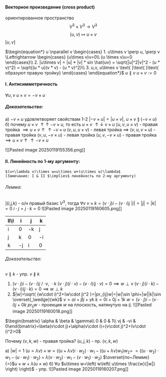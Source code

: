 #### Векторное произведение (cross product)
ориентированное пространство 
$$V^3\times V^3 \to V^3$$$$(u,v)\mapsto u\times v$$
										$[u,v]$

$\begin{equation*} u \nparallel v \begin{cases} 1. u\times v \perp u, \perp v \Leftrightarrow \begin{cases} (u\times v)v=0\\ (u \times v)u=0 \end{cases}\\ 2. |u\times v| = |u| * |v| * sin \hat{uv} = \sqrt{|u|^2|v|^2 - (u * v)^2} = \sqrt{(u * u)(v * v) - (u * v)^2}\\ 3. u,v, u\times v \text{ }\text{ }\text{ образуют правую тройку} \end{cases} \end{equation*}$
$u \parallel v$    $u\times v := 0$

#### I. Антисимметричность
$\forall u,v$   $u\times v = -v\times u$
##### Доказательство:
a) $-v\times u$  удовлетворяет свойствам 1-2
$|-v\times u| = |u\times v|$,    $u\times v$  $\parallel$  $(-v\times u)$
б) почему $u\times v$  $\uparrow\uparrow$ $-v\times u$, то есть $u\times v$  $\uparrow\downarrow$  $v\times u$
$(u,v,u \times v$) - правая тройка $\implies u\times v\uparrow\uparrow-v\times u$
$(v,u,u \times v$) - левая тройка $\implies$ $(v, u, v\times u )$ - правая тройка
$(v,u,-v\times u)$ - левая тройка 
$(u,v,-v \times u$) - правая тройка $\implies u\times v\uparrow\uparrow-v\times u$

![[Pasted image 20250119155356.png]]

#### II. Линейность по 1-му аргументу: 
	$(u+\lambda v)\times w=u\times w+(u\times w)\lambda$
	(Замечание: I & II $\implies$ линейность по 2-му аргументу)

###### Лемма:
](i,j,k) - о/н правый базис $V^3$, тогда $\forall v$   $v\times k=(v\cdot j )i-(v\cdot i)j$
$|i|=|j|=|k|=0$
$i\cdot j=j\cdot k=0$
![[Pasted image 20250119160605.png]]

| II\I | i   | j   | k   |
| ---- | --- | --- | --- |
| i    | 0   | -k  | j   |
| j    | k   | 0   | -i  |
| k    | -j  | i   | 0   |
###### Доказательство: 
$v\parallel k$ - упр.
$v\nparallel k$
1) $(v\cdot j)i-(v\cdot i)j$   / $\cdot v,~\cdot k$
	$(v\cdot j)(i\cdot v)-(v\cdot i)(j\cdot v)=0\implies w \perp v$
	$(v\cdot j)(i\cdot k)-(v\cdot i)(j\cdot k)=0\implies w \perp k$
2) $|w|=\sqrt{ (w\cdot i)^2+(w\cdot j)^2 }=|pr_{ij}w|=|w|\sin \phi=|w||k|\sin \overset{_\wedge}{wk}$
	$v=\alpha{i}+\beta{j}+\gamma{k}$
	$k=0i+0j+1k$
	$w=(v\cdot j)i-(v\cdot i)j+0k$
	$pr_{ij}w$ - проекция $w$ на плоскость, натянутую на $ij$.
![[Pasted image 20250119160018.png]]


$\begin{bmatrix} \alpha & \beta & \gamma\\ 0 & 0 & 1\\ vj & -vi & 0\end{bmatrix}=\beta(v\cdot j)+\alpha(v\cdot i)=(v\cdot j)^2+(v\cdot i)^2>0$

 Почему $(v,k,w)$ - правая тройка?
 $(u,j,k)$ - пр. $(v,k,w)$

а) $|w|=1$
$(u=\lambda v)\times w=((u+\lambda v)i\cdot w_{2})\cdot w_{1}-((u+\lambda v)w_{1})w_{2}=$
$=((u\cdot w_{2})\cdot w_{1}-(u\cdot w_{1})\cdot w_{2})+\lambda(v\cdot w_{2})\cdot w_{1}-(v\cdot w_{1})\cdot w_{2})$ $\overset{по~Лемме}{=}$$u\times w+\lambda(u\times w)$
б) $\forall u$     $u\times w=\left( w\left( u\times \frac{w}{|w|} \right) \right)$ - упр.
![[Pasted image 20250119160207.png]]